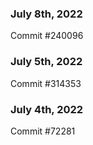 ### July 8th, 2022

Commit #240096

### July 5th, 2022

Commit #314353


### July 4th, 2022

Commit #72281
